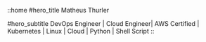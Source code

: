 ::home
#hero_title
Matheus Thurler

#hero_subtitle
DevOps Engineer | Cloud Engineer| AWS Certified | Kubernetes | Linux | Cloud | Python | Shell Script
::

